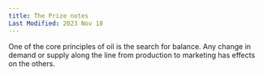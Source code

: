 ```yaml
---
title: The Prize notes
Last Modified: 2023 Nov 18
---
```


One of the core principles of oil is the search for balance. Any change in demand or supply along the line from
production to marketing has effects on the others.

